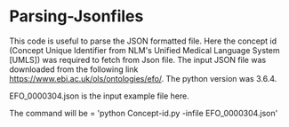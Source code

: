# Parsing-Jsonfiles
This code is useful to parse the JSON formatted file. Here the concept id (Concept Unique Identifier from NLM's Unified Medical Language System [UMLS]) was required to fetch from Json file. The input JSON file was downloaded from the following link https://www.ebi.ac.uk/ols/ontologies/efo/. The python version was 3.6.4. 

EFO_0000304.json is the input example file here.

The command will be = 'python Concept-id.py -infile EFO_0000304.json' 
